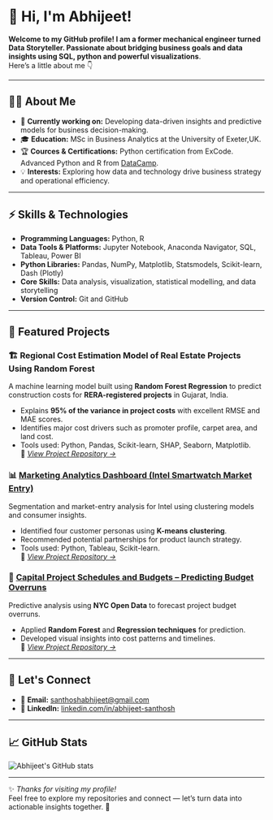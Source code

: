 # 👋 Hi, I'm Abhijeet!  

**Welcome to my GitHub profile! I am a former mechanical engineer turned Data Storyteller. Passionate about bridging business goals and data insights using SQL, python and powerful visualizations**.  
Here’s a little about me 👇  

---

## 🧑‍💻 About Me  

- 🔭 **Currently working on:** Developing data-driven insights and predictive models for business decision-making.   
- 🎓 **Education:** MSc in Business Analytics at the University of Exeter,UK.  
- 🏆 **Cources & Certifications:** Python certification from ExCode. Advanced Python and R from [DataCamp](https://www.datacamp.com/).
- 💡 **Interests:** Exploring how data and technology drive business strategy and operational efficiency.  

---

## ⚡ Skills & Technologies  

- **Programming Languages:** Python, R  
- **Data Tools & Platforms:** Jupyter Notebook, Anaconda Navigator, SQL, Tableau, Power BI  
- **Python Libraries:** Pandas, NumPy, Matplotlib, Statsmodels, Scikit-learn, Dash (Plotly)  
- **Core Skills:** Data analysis, visualization, statistical modelling, and data storytelling  
- **Version Control:** Git and GitHub  

---

## 🧩 Featured Projects  

### 🏗️ Regional Cost Estimation Model of Real Estate Projects Using Random Forest 
A machine learning model built using **Random Forest Regression** to predict construction costs for **RERA-registered projects** in Gujarat, India.  
- Explains **95% of the variance in project costs** with excellent RMSE and MAE scores.  
- Identifies major cost drivers such as promoter profile, carpet area, and land cost.  
- Tools used: Python, Pandas, Scikit-learn, SHAP, Seaborn, Matplotlib.  
📘 *[View Project Repository →](https://github.com/Abhijeet-Santhosh/Predicting-Construction-Project-Costs-Using-Machine-Learning/blob/main/README.md)*  

### 📊 [Marketing Analytics Dashboard (Intel Smartwatch Market Entry)](https://github.com/Abhijeet-Santhosh/marketing-analytics-intel)  
Segmentation and market-entry analysis for Intel using clustering models and consumer insights.  
- Identified four customer personas using **K-means clustering**.  
- Recommended potential partnerships for product launch strategy.  
- Tools used: Python, Tableau, Scikit-learn.  
📘 *[View Project Repository →](https://github.com/Abhijeet-Santhosh/marketing-analytics-intel)*  

### 🧮 [Capital Project Schedules and Budgets – Predicting Budget Overruns](https://github.com/Abhijeet-Santhosh/nyc-project-budget-analysis)  
Predictive analysis using **NYC Open Data** to forecast project budget overruns.  
- Applied **Random Forest** and **Regression techniques** for prediction.  
- Developed visual insights into cost patterns and timelines.  
📘 *[View Project Repository →](https://github.com/Abhijeet-Santhosh/nyc-project-budget-analysis)*  

---

## 🤝 Let's Connect  

- 📧 **Email:** [santhoshabhijeet@gmail.com](mailto:santhosabhijeet@gmail.com)  
- 💼 **LinkedIn:** [linkedin.com/in/abhijeet-santhosh](https://www.linkedin.com/in/abhijeet-santhosh-3a8253293/)  

---

## 📈 GitHub Stats  

![Abhijeet's GitHub stats](https://github-readme-stats.vercel.app/api?username=Abhijeet-Santhosh&show_icons=true&theme=radical)

---

✨ *Thanks for visiting my profile!*  
Feel free to explore my repositories and connect — let’s turn data into actionable insights together. 🚀
